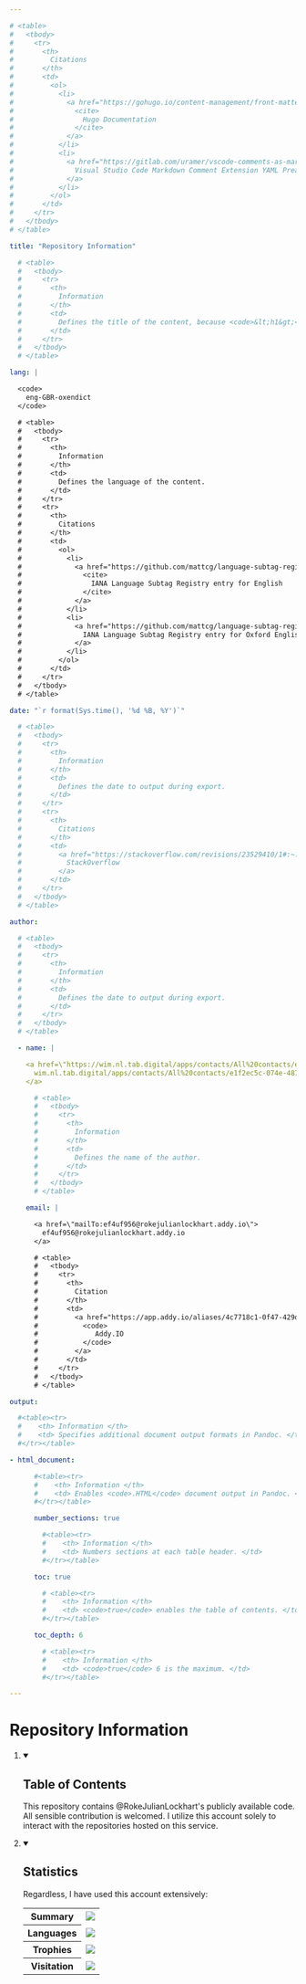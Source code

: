 ```yaml
---

# <table>
#   <tbody>
#     <tr>
#       <th>
#         Citations
#       </th>
#       <td>
#         <ol>
#           <li>
#             <a href="https://gohugo.io/content-management/front-matter/fields:~:text=a%20Page%20object.-,description,-(string)%20Conceptually%20different">
#               <cite>
#                 Hugo Documentation
#               </cite>
#             </a>
#           </li>
#           <li>
#             <a href="https://gitlab.com/uramer/vscode-comments-as-markdown/-/issues/5:~:text=there's%20no%20option%20to%20render%20the%20code%20in%20markdown%20frontmatter.">
#               Visual Studio Code Markdown Comment Extension YAML Preamble Render Request
#             </a>
#           </li>
#         </ol>
#       </td>
#     </tr>
#   </tbody>
# </table>

title: "Repository Information"

  # <table>
  #   <tbody>
  #     <tr>
  #       <th>
  #         Information
  #       </th>
  #       <td>
  #         Defines the title of the content, because <code>&lt;h1&gt;</code>/<code>#</code> in the content doesn't affect the metadata.
  #       </td>
  #     </tr>
  #   </tbody>
  # </table>

lang: |

  <code>
    eng-GBR-oxendict
  </code>

  # <table>
  #   <tbody>
  #     <tr>
  #       <th>
  #         Information
  #       </th>
  #       <td>
  #         Defines the language of the content.
  #       </td>
  #     </tr>
  #     <tr>
  #       <th>
  #         Citations
  #       </th>
  #       <td>
  #         <ol>
  #           <li>
  #             <a href="https://github.com/mattcg/language-subtag-registry/blob/1e7d67e7f9646f47f0766a04b08522f7df59e932/data/json/registry.json#L334-L336:~:text=%22-,English,-%22">
  #               <cite>
  #                 IANA Language Subtag Registry entry for English
  #               </cite>
  #             </a>
  #           </li>
  #           <li>
  #             <a href="https://github.com/mattcg/language-subtag-registry/blob/1e7d67e7f9646f47f0766a04b08522f7df59e932/data/json/registry.json#L76371-L76373:~:text=Oxford%20English%20Dictionary%20spelling">
  #               IANA Language Subtag Registry entry for Oxford English Dictionary spelling
  #             </a>
  #           </li>
  #         </ol>
  #       </td>
  #     </tr>
  #   </tbody>
  # </table>

date: "`r format(Sys.time(), '%d %B, %Y')`"

  # <table>
  #   <tbody>
  #     <tr>
  #       <th>
  #         Information
  #       </th>
  #       <td>
  #         Defines the date to output during export.
  #       </td>
  #     </tr>
  #     <tr>
  #       <th>
  #         Citations
  #       </th>
  #       <td>
  #         <a href="https://stackoverflow.com/revisions/23529410/1#:~:text=date:%20%22%60r%20format(Sys.time()%2C%20'%25d%20%25B%2C%20%25Y')%60%22">
  #           StackOverflow
  #         </a>
  #       </td>
  #     </tr>
  #   </tbody>
  # </table>

author:

  # <table>
  #   <tbody>
  #     <tr>
  #       <th>
  #         Information
  #       </th>
  #       <td>
  #         Defines the date to output during export.
  #       </td>
  #     </tr>
  #   </tbody>
  # </table>

  - name: |

    <a href=\"https://wim.nl.tab.digital/apps/contacts/All%20contacts/e1f2ec5c-074e-4875-ac62-53ff24770ffa~sf30kq#:~:text=Beedell%20%E2%80%94%20Online-,Roke%20Beedell,-NATO%20STANAG%202116\">
      wim.nl.tab.digital/apps/contacts/All%20contacts/e1f2ec5c-074e-4875-ac62-53ff24770ffa~sf30kq
    </a>

      # <table>
      #   <tbody>
      #     <tr>
      #       <th>
      #         Information
      #       </th>
      #       <td>
      #         Defines the name of the author.
      #       </td>
      #     </tr>
      #   </tbody>
      # </table>

    email: |

      <a href=\"mailTo:ef4uf956@rokejulianlockhart.addy.io\">
        ef4uf956@rokejulianlockhart.addy.io
      </a>

      # <table>
      #   <tbody>
      #     <tr>
      #       <th>
      #         Citation
      #       </th>
      #       <td>
      #         <a href="https://app.addy.io/aliases/4c7718c1-0f47-429d-a6e5-235c15c68285/edit#:~:text=to%20your%20alias-,ef4uf956%40rokejulianlockhart.addy.io,-https%3A%2F%2Fgithub.com">
      #           <code>
      #              Addy.IO
      #           </code>
      #         </a>
      #       </td>
      #     </tr>
      #   </tbody>
      # </table>

output:

  #<table><tr>
  #    <th> Information </th>
  #    <td> Specifies additional document output formats in Pandoc. </td>
  #</tr></table>

- html_document:

      #<table><tr>
      #    <th> Information </th>
      #    <td> Enables <code>.HTML</code> document output in Pandoc. </td>
      #</tr></table>

      number_sections: true

        #<table><tr>
        #    <th> Information </th>
        #    <td> Numbers sections at each table header. </td>
        #</tr></table>

      toc: true

        # <table><tr>
        #    <th> Information </th>
        #    <td> <code>true</code> enables the table of contents. </td>
        #</tr></table>

      toc_depth: 6

        # <table><tr>
        #    <th> Information </th>
        #    <td> <code>true</code> 6 is the maximum. </td>
        #</tr></table>

---
```

<!--
	<table>
		<tbody>
			<tr>
				<th>
					Citation
				</th>
				<td>
					<a href="https://github.com/microsoft/vscode/issues/216834#issue-2366955483:~:text=Lower%2Dcase%20d%20starting%20%3C!docType%3E%20HTML%20tag%20causes%20it%20to%20render%20in%20the%20Markdown%20previewer.">
						GitHub Issue
					</a>
				</td>
			</tr>
		</tbody>
	</table>
-->
<head>
	<meta charSet = "UTF-8">
	<link
		type = "text/CSS"
		rel  = "stylesheet"
		href = "https://gitlab.com/RokeJulianLockhart.sklhad/sg5n9q/-/raw/1aaafaa62bef47884094f2528771260a69e23737/@%7B'Name'='Content';%20Identifier='SLZS1K'%7D%23.dir/@%7B'Name'='Technical';%20Identifier='SLZS47'%7D%23.dir/@%7B'Status'='Commenced';%20'Name'='HTML%20Resources'%7D%23.dir/@%7B'Name'='CSS%203%20Stylesheet';%20'Identifier'='SIFDYR'%7D%23.txt.CSS#:~:text=:root%20%7B,*/"
	>
</head>
<!--
	<table>
		<tbody>
			<tr>
				<th>
					Citation
				</th>
				<td>
					<a href="https://talk.commonmark.org/t/should-md-containing-html-tags-be-wrapped-in-html/4681?u=rokejulianlockhart#:~:text=Should%20MD%20containing%20HTML%20tags%20be%20wrapped%20in%20%60%3Chtml%3E%60?">
						<code>
							talk.commonmark.org/t/should-md-containing-html-tags-be-wrapped-in-html/4681
						</code>
					</a>
				</td>
			</tr>
		</tbody>
	</table>
-->
<!--
	<table>
		<tbody>
			<tr>
				<th>
					Information
				</th>
				<td>
					<a href="https://gitlab.com/gitlab-org/gitlab/-/issues/462208#:~:text=GitLab%20Duo%20Chat-,Render%20disallowed%20HTML%20tags%20in%20the%20Markdown%20preview%20pane%20as%20code.,-Edit">
						<code>gitlab.com/gitlab-org/gitlab/-/issues/462208</code> prevents this from being rendered in GitLab.
					</a>
				</td>
			</tr>
		</tbody>
	</table>
-->
<h1>
	Repository Information
</h1>
<div class="block-indent">
	<ol>
		<li>
			<details open>
				<summary>
					<h2>
						Table of Contents
					</h2>
				</summary>
				<div class="block-indent">
					<p>
						This repository contains @RokeJulianLockhart's publicly available code. All sensible contribution is welcomed. I utilize this account solely to interact with the repositories hosted on this service.
					</p>
				</div>
			</details>
		</li>
		<li>
			<details open>
				<summary>
					<h2>
						Statistics
					</h2>
				</summary>
				<div class="block-indent">
					<p>
						Regardless, I have used this account extensively:
					</p>
					<table>
						<tbody>
							<tr>
								<th>
									Summary
								</th>
								<td>
									<img src="https://github-readme-stats.vercel.app/api?username=rokejulianlockhart&theme=transparent&hide_border=true&include_all_commits=true&count_private=true#:~:text=Total%20PRs:%2051-,Total%20Issues:,-1.5k%20Contributed%20to">
								</td>
							</tr>
							<tr>
								<th>
									Languages
								</th>
								<td>
									<img src="https://github-readme-stats.vercel.app/api/top-langs/?username=RokeJulianLockhart&theme=transparent&hide_border=true&include_all_commits=false&count_private=false&layout=compact#:~:text=Most%20Used%20Languages,-Python%2091.09%25%20Cython">
								</td>
							</tr>
							<tr>
								<th>
									Trophies
								</th>
								<td>
									<img src="https://github-profile-trophy.vercel.app/?username=RokeJulianLockhart&theme=default&no-frame=false&no-bg=true&margin-w=4#:~:text=S%20S%20S-,Issues,-God%20Issuer%201.5kpt">
								</td>
								<!--
									<table>
										<tbody>
											<tr>
												<th>
													Information
												</th>
												<td>
													<a href="https://github.com/anuraghazra/github-readme-stats/issues/3613#issue-2100699842:~:text=New%20issue-,Trophies%20Card,-%233613">
														GitHub FR
													</a>
												</td>
											</tr>
										</tbody>
									</table>
								-->
								</tr>
								<tr>
									<th>
										Visitation
									</th>
									<td>
										<a href="https://visitcount.itsvg.in/#:~:text=Donate-,PRO%20VISIT%20COUNTER,-More%20than%20just">
											<img src="https://visitcount.itsvg.in/api?id=RokeJulianLockhart&label=Profile%20Views&color=12&icon=0&pretty=false#:~:text=Profile%20Views,-9745">
										</a>
										<!--
											<table>
												<tbody>
													<tr>
														<th>
															Citation
														</th>
														<td>
															<a href="https://stackoverflow.com/revisions/3311065/1#:~:text=So%20any%20tags%20that%20you%20have%20with%20/%3E%20must%20be%20changed%20to%20remove%20the%20forward%20slash%20to%20be%20HTML%20conformant.">
																GitHub ReadMe Statistics Addition Request
															</a>
														</td>
													</tr>
												</tbody>
											</table>
										-->
									</td>
								<!--
									<table>
										<tbody>
											<tr>
												<th>
													Information
												</th>
												<td>
													<ol>
														<li>
															<a href="https://github.com/VishwaGauravIn/visit-count-pro/issues/12#issue-2322046594:~:text=%5BBug%5D-,Doesn't%20render.,-%2312">
																Rendering Bug Report
															</a>
														</li>
														<li>
															<a href="https://github.com/anuraghazra/github-readme-stats/issues/3614#issue-2100703035:~:text=New%20issue-,Visitation%20Card,-%233614">
																GitHub ReadMe Statistics Addition Request
															</a>
														</li>
														<li>
															<a href="https://github.com/VishwaGauravIn/visit-count-pro/issues/8#issue-2106166210:~:text=%5BEnhancement%5D-,Transparent/native%20theme.,-%238">
																1st-Party Request for Transparency
															</a>
														</li>
													</ol>
												</td>
											</tr>
										</tbody>
									</table>
								-->
							</tr>
						</tbody>
					</table>
				</div>
			</details>
		</li>
	</ol>
</div>
